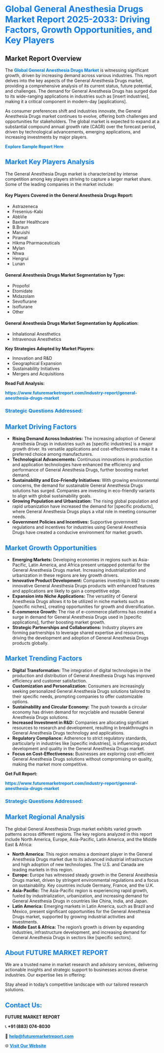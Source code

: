 <h1 style="color: #007BFF;">Global General Anesthesia Drugs Market Report 2025-2033: Driving Factors, Growth Opportunities, and Key Players</h1>

<section id="overview">
<h2>Market Report Overview</h2>
<p>The <a href="https://www.futuremarketreport.com/industry-report/general-anesthesia-drugs-market" style="color: #007BFF; text-decoration: none;"><strong>Global General Anesthesia Drugs Market</strong></a> is witnessing significant growth, driven by increasing demand across various industries. This report delves into the key aspects of the General Anesthesia Drugs market, providing a comprehensive analysis of its current status, future potential, and challenges. The demand for General Anesthesia Drugs has surged due to its wide-ranging applications in industries such as [insert industries], making it a critical component in modern-day [applications].</p>
<p>As consumer preferences shift and industries innovate, the General Anesthesia Drugs market continues to evolve, offering both challenges and opportunities for stakeholders. The global market is expected to expand at a substantial compound annual growth rate (CAGR) over the forecast period, driven by technological advancements, emerging applications, and increasing investments by major players.</p>
</section>

<section id="overview">
<p><a href="https://www.futuremarketreport.com/request-sample/reportId=80447" style="color: #007BFF; text-decoration: none;"><strong>Explore Sample Report Here</strong></a></p>
</section>

<section id="key-players">
<h2 style="color: #007BFF;">Market Key Players Analysis</h2>
<p>The General Anesthesia Drugs market is characterized by intense competition among key players striving to capture a larger market share. Some of the leading companies in the market include:</p>
<h4>Key Players Covered in the General Anesthesia Drugs Report:</h4>
<ul><li>Astrazeneca</li><li>Fresenius-Kabi</li><li>AbbVie</li><li>Baxter Healthcare</li><li>B.Braun</li><li>Maruishi</li><li>Piramal</li><li>Hikma Pharmaceuticals</li><li>Mylan</li><li>Nhwa</li><li>Hengrui</li><li>Lunan</li></ul>
<h4>General Anesthesia Drugs Market Segmentation by Type:</h4>
<ul><li>Propofol</li><li>Etomidate</li><li>Midazolam</li><li>Sevoflurane</li><li>Isoflurane</li><li>Other</li></ul>

<h4>General Anesthesia Drugs Market Segmentation by Application:</h4>
<ul><li>Inhalational Anesthetics</li><li>Intravenous Anesthetics</li></ul>
<p><strong>Key Strategies Adopted by Market Players:</strong></p>
<ul>
<li>Innovation and R&D</li>
<li>Geographical Expansion</li>
<li>Sustainability Initiatives</li>
<li>Mergers and Acquisitions</li>
</ul>
</section>

<section>
<p><strong>Read Full Analysis: </strong></p><a href="https://www.futuremarketreport.com/industry-report/general-anesthesia-drugs-market" style="color: #007BFF; text-decoration: none;"><strong>https://www.futuremarketreport.com/industry-report/general-anesthesia-drugs-market</strong></a>
<h3 style="color: #007BFF;">Strategic Questions Addressed:</h3>
</section>

<section id="driving-factors">
<h2 style="color: #007BFF;">Market Driving Factors</h2>
<ul>
<li><strong>Rising Demand Across Industries:</strong> The increasing adoption of General Anesthesia Drugs in industries such as [specific industries] is a major growth driver. Its versatile applications and cost-effectiveness make it a preferred choice among manufacturers.</li>
<li><strong>Technological Advancements:</strong> Continuous innovations in production and application technologies have enhanced the efficiency and performance of General Anesthesia Drugs, further boosting market demand.</li>
<li><strong>Sustainability and Eco-Friendly Initiatives:</strong> With growing environmental concerns, the demand for sustainable General Anesthesia Drugs solutions has surged. Companies are investing in eco-friendly variants to align with global sustainability goals.</li>
<li><strong>Growing Population and Urbanization:</strong> The rising global population and rapid urbanization have increased the demand for [specific products], where General Anesthesia Drugs plays a vital role in meeting consumer needs.</li>
<li><strong>Government Policies and Incentives:</strong> Supportive government regulations and incentives for industries using General Anesthesia Drugs have created a conducive environment for market growth.</li>
</ul>
</section>

<section id="growth-opportunities">
<h2 style="color: #007BFF;">Market Growth Opportunities</h2>
<ul>
<li><strong>Emerging Markets:</strong> Developing economies in regions such as Asia-Pacific, Latin America, and Africa present untapped potential for the General Anesthesia Drugs market. Increasing industrialization and urbanization in these regions are key growth drivers.</li>
<li><strong>Innovative Product Development:</strong> Companies investing in R&D to create innovative General Anesthesia Drugs products with enhanced features and applications are likely to gain a competitive edge.</li>
<li><strong>Expansion into Niche Applications:</strong> The versatility of General Anesthesia Drugs allows it to be utilized in niche markets such as [specific niches], creating opportunities for growth and diversification.</li>
<li><strong>E-commerce Growth:</strong> The rise of e-commerce platforms has created a surge in demand for General Anesthesia Drugs used in [specific applications], further boosting market growth.</li>
<li><strong>Strategic Partnerships and Collaborations:</strong> Industry players are forming partnerships to leverage shared expertise and resources, driving the development and adoption of General Anesthesia Drugs products globally.</li>
</ul>
</section>

<section id="trending-factors">
<h2 style="color: #007BFF;">Market Trending Factors</h2>
<ul>
<li><strong>Digital Transformation:</strong> The integration of digital technologies in the production and distribution of General Anesthesia Drugs has improved efficiency and customer satisfaction.</li>
<li><strong>Customization and Personalization:</strong> Consumers are increasingly seeking personalized General Anesthesia Drugs solutions tailored to their specific needs, prompting companies to offer customizable options.</li>
<li><strong>Sustainability and Circular Economy:</strong> The push towards a circular economy has driven demand for recyclable and reusable General Anesthesia Drugs solutions.</li>
<li><strong>Increased Investment in R&D:</strong> Companies are allocating significant resources to research and development, resulting in breakthroughs in General Anesthesia Drugs technology and applications.</li>
<li><strong>Regulatory Compliance:</strong> Adherence to strict regulatory standards, particularly in industries like [specific industries], is influencing product development and quality in the General Anesthesia Drugs market.</li>
<li><strong>Focus on Cost-Effectiveness:</strong> Businesses are exploring cost-efficient General Anesthesia Drugs solutions without compromising on quality, making the market more competitive.</li>
</ul>
</section>

<section>
<p><strong>Get Full Report: </strong></p><a href="https://www.futuremarketreport.com/industry-report/general-anesthesia-drugs-market" style="color: #007BFF; text-decoration: none;"><strong>https://www.futuremarketreport.com/industry-report/general-anesthesia-drugs-market</strong></a>
<h3 style="color: #007BFF;">Strategic Questions Addressed:</h3>
</section>


<section id="regional-analysis">
<h2 style="color: #007BFF;">Market Regional Analysis</h2>
<p>The global General Anesthesia Drugs market exhibits varied growth patterns across different regions. The key regions analyzed in this report include North America, Europe, Asia-Pacific, Latin America, and the Middle East & Africa:</p>
<ul>
<li><strong>North America:</strong> This region remains a dominant player in the General Anesthesia Drugs market due to its advanced industrial infrastructure and high adoption of new technologies. The U.S. and Canada are leading markets in this region.</li>
<li><strong>Europe:</strong> Europe has witnessed steady growth in the General Anesthesia Drugs market, driven by stringent environmental regulations and a focus on sustainability. Key countries include Germany, France, and the U.K.</li>
<li><strong>Asia-Pacific:</strong> The Asia-Pacific region is experiencing rapid growth, fueled by industrialization, urbanization, and increasing demand for General Anesthesia Drugs in countries like China, India, and Japan.</li>
<li><strong>Latin America:</strong> Emerging markets in Latin America, such as Brazil and Mexico, present significant opportunities for the General Anesthesia Drugs market, supported by growing industrial activities and investments.</li>
<li><strong>Middle East & Africa:</strong> The region’s growth is driven by expanding industries, infrastructure development, and increasing demand for General Anesthesia Drugs in sectors like [specific sectors].</li>
</ul>
</section>

<footer>
<h2 style="color: #007BFF;">About FUTURE MARKET REPORT</h2>
<p>We are a trusted name in market research and advisory services, delivering actionable insights and strategic support to businesses across diverse industries. Our expertise lies in offering:</p>

<p>Stay ahead in today’s competitive landscape with our tailored research solutions.</p>

<h2 style="color: #007BFF;">Contact Us:</h2>
<p><strong>FUTURE MARKET REPORT</strong></p>
<p>📞 <strong>+91 (883) 074-8030</strong></p>
<p>📧 <strong><a href="mailto:help@futuremarketreport.com" style="color: #007BFF;">help@futuremarketreport.com</a></strong></p>
<p>🌐 <strong><a href="https://www.futuremarketreport.com/" style="color: #007BFF;">Visit Our Website</a></strong></p>
</footer>